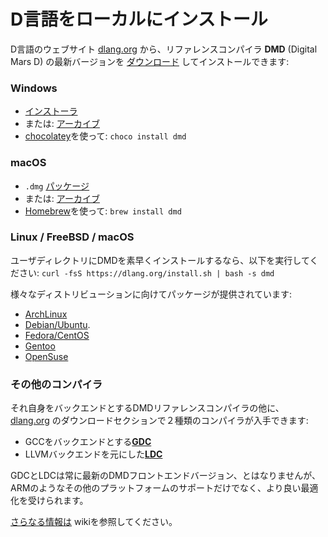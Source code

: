 # D言語をローカルにインストール

D言語のウェブサイト [dlang.org](https://dlang.org) 
から、リファレンスコンパイラ **DMD** (Digital Mars D)
の最新バージョンを [ダウンロード](http://dlang.org/download.html) してインストールできます:

### Windows

* [インストーラ](http://downloads.dlang.org/releases/2.x/{{latest-release}}/dmd-{{latest-release}}.exe)
* または: [アーカイブ](http://downloads.dlang.org/releases/2.x/{{latest-release}}/dmd.{{latest-release}}.windows.7z)
* [chocolatey](https://chocolatey.org/packages/dmd)を使って: `choco install dmd`

### macOS

* `.dmg` [パッケージ](http://downloads.dlang.org/releases/2.x/{{latest-release}}/dmd.{{latest-release}}.dmg)
* または: [アーカイブ](http://downloads.dlang.org/releases/2.x/{{latest-release}}/dmd.{{latest-release}}.osx.tar.xz)
* [Homebrew](http://brew.sh)を使って: `brew install dmd`

### Linux / FreeBSD / macOS

ユーザディレクトリにDMDを素早くインストールするなら、以下を実行してください: `curl -fsS https://dlang.org/install.sh | bash -s dmd`

様々なディストリビューションに向けてパッケージが提供されています:

* [ArchLinux](https://wiki.archlinux.org/index.php/D_(programming_language))
* [Debian/Ubuntu](http://d-apt.sourceforge.net).
* [Fedora/CentOS](http://dlang.org/download.html#dmd)
* [Gentoo](https://wiki.gentoo.org/wiki/Dlang)
* [OpenSuse](http://dlang.org/download.html#dmd)

### その他のコンパイラ

それ自身をバックエンドとするDMDリファレンスコンパイラの他に、
[dlang.org](https://dlang.org) のダウンロードセクションで２種類のコンパイラが入手できます:

* GCCをバックエンドとする[**GDC**](http://gdcproject.org/downloads)
* LLVMバックエンドを元にした[**LDC**](https://github.com/ldc-developers/ldc#installation)

GDCとLDCは常に最新のDMDフロントエンドバージョン、とはなりませんが、
ARMのようなその他のプラットフォームのサポートだけでなく、より良い最適化を受けられます。

[さらなる情報は](https://wiki.dlang.org/Compilers) wikiを参照してください。

